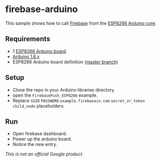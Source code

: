 # firebase-arduino

This sample shows how to call [Firebase](https://www.firebase.com/) from the [ESP8266 Arduino core](https://github.com/esp8266/Arduino).

## Requirements

- 1 [ESP8266 Arduino board](https://www.adafruit.com/products/2821).
- [Arduino 1.6.x](https://www.arduino.cc/en/Main/Software)
- ESP8266 Arduino board definition [(master branch)](https://github.com/esp8266/Arduino#using-git-version-)

## Setup

- Clone the repo in your Arduino libraries directory.
- open the `FirebasePush_ESP8266` example.
- Replace `SSID` `PASSWORD` `example.firebaseio.com` `secret_or_token` `child_node` placeholders.

## Run

- Open firebase dashboard.
- Power up the arduino board.
- Notice the new entry.

*This is not an official Google product*.
